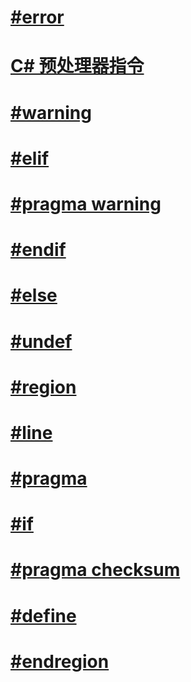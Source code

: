 # [#error](preprocessor-error.md)
# [C# 预处理器指令](index.md)
# [#warning](preprocessor-warning.md)
# [#elif](preprocessor-elif.md)
# [#pragma warning](preprocessor-pragma-warning.md)
# [#endif](preprocessor-endif.md)
# [#else](preprocessor-else.md)
# [#undef](preprocessor-undef.md)
# [#region](preprocessor-region.md)
# [#line](preprocessor-line.md)
# [#pragma](preprocessor-pragma.md)
# [#if](preprocessor-if.md)
# [#pragma checksum](preprocessor-pragma-checksum.md)
# [#define](preprocessor-define.md)
# [#endregion](preprocessor-endregion.md)
